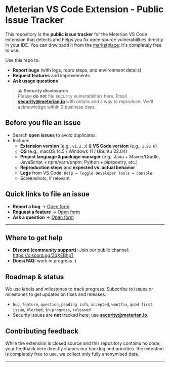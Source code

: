 # Meterian VS Code Extension - Public Issue Tracker

This repository is the **public issue tracker** for the Meterian VS Code extension that detects and helps you fix open‑source vulnerabilities directly in your IDE. You can dnwloadd it from the [marketplace](https://marketplace.visualstudio.com/items?itemName=meterian.meterian-heidi): it's completely free to use. 

Use this repo to:
- **Report bugs** (with logs, repro steps, and environment details)
- **Request features** and improvements
- **Ask usage questions**

> ⚠️ **Security disclosures**  
> Please **do not** file security vulnerabilities here. Email **security@meterian.io** with details and a way to reproduce. We’ll acknowledge within 2 business days.

## Before you file an issue
- Search **open issues** to avoid duplicates.
- Include:
  - **Extension version** (e.g., `v1.2.3`) & **VS Code version** (e.g., `1.93.0`)
  - **OS** (e.g., macOS 14.5 / Windows 11 / Ubuntu 22.04)
  - **Project language & package manager** (e.g., Java + Maven/Gradle, JavaScript + npm/yarn/pnpm, Python + pip/poetry, etc.)
  - **Reproduction steps** and **expected vs. actual behavior**
  - **Logs** from VS Code: `Help → Toggle Developer Tools → Console`
  - Screenshots, if relevant

## Quick links to file an issue
- **Report a bug** → [Open form](https://github.com/MeterianHQ/vscode-extension-tracker/issues/new?template=bug_report.yml&labels=bug,needs-triage&title=%5BBUG%5D%20)
- **Request a feature** → [Open form](https://github.com/MeterianHQ/vscode-extension-tracker/issues/new?template=feature_request.yml&labels=feature,needs-triage&title=%5BFEAT%5D%20)
- **Ask a question** → [Open form](https://github.com/MeterianHQ/vscode-extension-tracker/issues/new?template=question.yml&labels=question,needs-triage&title=%5BQUESTION%5D%20)

---
## Where to get help
- **Discord (community support):** Join our public channel: <https://discord.gg/ZqXEBhpT>
- **Docs/FAQ:** work in progress :)

## Roadmap & status
We use labels and milestones to track progress. Subscribe to issues or milestones to get updates on fixes and releases.
- `bug`, `feature`, `question`, `pending info`, `accepted`, `wontfix`, `good first issue`, `blocked`, `in-progress`, `released`
- Security issues are **not** tracked here; use **security@meterian.io**.

## Contributing feedback
While the extension is closed source and this repository contains no code, your feedback here directly shapes our backlog and priorities. the extention is completely free to use, we collect only fully anonymised data. 

---


<!-- commented out as not ready yet

> ℹ️ You can also trigger “Meterian: Report a Bug / Request a Feature” from the VS Code Command Palette, which will open a pre-filled issue on this tracker.

->
